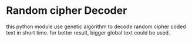 # Random cipher Decoder

this python module use genetic algorithm to decode random cipher coded text in short time. for better result, bigger global text could be used.